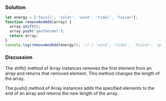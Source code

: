 ### Solution 
``` JavaScript 
let energy = ['fossil', 'solar', 'wind', 'tidal', 'fusion'];
function removeAndAdd(array) {
  array.shift();
  array.push('geothermal');
  return array;
}
console.log(removeAndAdd(energy));  // [ 'wind', 'tidal', 'fusion', 'geothermal', 'geothermal' ]
```
### Discussion 
The shift() method of Array instances removes the first element from an array and returns that removed element. This method changes the length of the array. 

The push() method of Array instances adds the specified elements to the end of an array and returns the new length of the array. 

